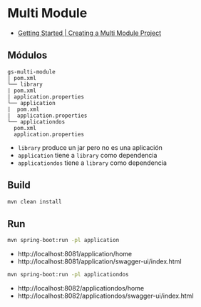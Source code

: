 # Multi Module

- [Getting Started | Creating a Multi Module Project](https://spring.io/guides/gs/multi-module)

## Módulos

```
gs-multi-module
| pom.xml
└── library
| pom.xml
| application.properties
└── application
|  pom.xml
|  application.properties
└── applicationdos
  pom.xml
  application.properties
```

- `library` produce un jar pero no es una aplicación
- `application` tiene a `library` como dependencia
- `applicationdos` tiene a `library` como dependencia

## Build

```sh
mvn clean install
```

## Run

```sh
mvn spring-boot:run -pl application
```

- http://localhost:8081/application/home
- http://localhost:8081/application/swagger-ui/index.html

```sh
mvn spring-boot:run -pl applicationdos
```

- http://localhost:8082/applicationdos/home
- http://localhost:8082/applicationdos/swagger-ui/index.html